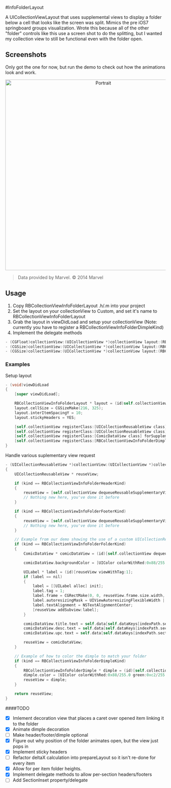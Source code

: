 #InfoFolderLayout

A UICollectionViewLayout that uses supplemental views to display a folder below a cell that looks like the screen was split.  Mimics the pre iOS7 springboard groups visualization.  Wrote this because all of the other "folder" controls like this use a screen shot to do the splitting, but I wanted my collection view to still be functional even with the folder open.

## Screenshots
Only got the one for now, but run the demo to check out how the animations look and work.

<p align="center">
<img src="https://raw.githubusercontent.com/eoghain/RBCollectionViewInfoFolderLayout/master/screenshots/portrait.png" alt="Portrait" title="Screenshot 1" height="600">
</p>

>Data provided by Marvel. © 2014 Marvel

## Usage

1. Copy RBCollectionViewInfoFolderLayout .h/.m into your project
2. Set the layout on your collectionView to Custom, and set it's name to RBCollectionViewInfoFolderLayout
3. Grab the layout in viewDidLoad and setup your collectionView (Note: currently you have to register a RBCollectionViewInfoFolderDimpleKind)
4. Implement the delegate methods

``` objective-c
- (CGFloat)collectionView:(UICollectionView *)collectionView layout:(RBCollectionViewInfoFolderLayout *)collectionViewLayout heightForFolderAtIndexPath:(NSIndexPath *)indexPath;
- (CGSize)collectionView:(UICollectionView *)collectionView layout:(RBCollectionViewInfoFolderLayout *)collectionViewLayout sizeForHeaderInSection:(NSInteger)section;
- (CGSize)collectionView:(UICollectionView *)collectionView layout:(RBCollectionViewInfoFolderLayout *)collectionViewLayout sizeForFooterInSection:(NSInteger)section;
```

### Examples
Setup layout
``` objective-c
- (void)viewDidLoad
{
    [super viewDidLoad];

	RBCollectionViewInfoFolderLayout * layout = (id)self.collectionView.collectionViewLayout;
	layout.cellSize = CGSizeMake(216, 325);
	layout.interItemSpacingY = 10;
	layout.stickyHeaders = YES;

	[self.collectionView registerClass:[UICollectionReusableView class] forSupplementaryViewOfKind:RBCollectionViewInfoFolderHeaderKind withReuseIdentifier:@"header"];
	[self.collectionView registerClass:[UICollectionReusableView class] forSupplementaryViewOfKind:RBCollectionViewInfoFolderFooterKind withReuseIdentifier:@"footer"];
	[self.collectionView registerClass:[ComicDataView class] forSupplementaryViewOfKind:RBCollectionViewInfoFolderFolderKind withReuseIdentifier:@"folder"];
	[self.collectionView registerClass:[RBCollectionViewInfoFolderDimple class] forSupplementaryViewOfKind:RBCollectionViewInfoFolderDimpleKind withReuseIdentifier:@"dimple"];
}
```
Handle various suplementary view request
``` objective-c
- (UICollectionReusableView *)collectionView:(UICollectionView *)collectionView viewForSupplementaryElementOfKind:(NSString *)kind atIndexPath:(NSIndexPath *)indexPath
{
	UICollectionReusableView * reuseView;

	if (kind == RBCollectionViewInfoFolderHeaderKind)
	{
		reuseView = [self.collectionView dequeueReusableSupplementaryViewOfKind:kind withReuseIdentifier:@"header" forIndexPath:indexPath];
		// Nothing new here, you've done it before
	}

	if (kind == RBCollectionViewInfoFolderFooterKind)
	{
		reuseView = [self.collectionView dequeueReusableSupplementaryViewOfKind:kind withReuseIdentifier:@"footer" forIndexPath:indexPath];
		// Nothing new here, you've done it before
	}

	// Example from our demo showing the use of a custom UICollectionReusableView
	if (kind == RBCollectionViewInfoFolderFolderKind)
	{
		ComicDataView * comicDataView = (id)[self.collectionView dequeueReusableSupplementaryViewOfKind:kind withReuseIdentifier:@"folder" forIndexPath:indexPath];

		comicDataView.backgroundColor = [UIColor colorWithRed:0x88/255.0 green:0xc2/255.0 blue:0xc4/255.0 alpha:1.0];

		UILabel * label = (id)[reuseView viewWithTag:1];
		if (label == nil)
		{
			label = [[UILabel alloc] init];
			label.tag = 1;
			label.frame = CGRectMake(0, 0, reuseView.frame.size.width, reuseView.frame.size.height);
			label.autoresizingMask = UIViewAutoresizingFlexibleWidth | UIViewAutoresizingFlexibleHeight;
			label.textAlignment = NSTextAlignmentCenter;
			[reuseView addSubview:label];
		}

		comicDataView.title.text = self.data[self.dataKeys[indexPath.section]][@"results"][indexPath.row][@"title"];
		comicDataView.desc.text = self.data[self.dataKeys[indexPath.section]][@"results"][indexPath.row][@"description"];
		comicDataView.upc.text = self.data[self.dataKeys[indexPath.section]][@"results"][indexPath.row][@"upc"];

		reuseView = comicDataView;
	}

	// Example of how to color the dimple to match your folder
	if (kind == RBCollectionViewInfoFolderDimpleKind)
	{
		RBCollectionViewInfoFolderDimple * dimple = (id)[self.collectionView dequeueReusableSupplementaryViewOfKind:kind withReuseIdentifier:@"dimple" forIndexPath:indexPath];
		dimple.color = [UIColor colorWithRed:0x88/255.0 green:0xc2/255.0 blue:0xc4/255.0 alpha:1.0];
		reuseView = dimple;
	}

	return reuseView;
}
```

####TODO

- [X] Imlement decoration view that places a caret over opened item linking it to the folder
- [X] Animate dimple decoration
- [ ] Make header/footer/dimple optional
- [X] Figure out why position of the folder animates open, but the view just pops in
- [X] Implement sticky headers
- [ ] Refactor deltaX calculation into prepareLayout so it isn't re-done for every item 
- [X] Allow for per item folder heights.
- [X] Implement delegate methods to allow per-section headers/footers
- [ ] Add SectionInset property/delegate
